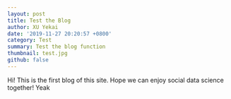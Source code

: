 ```yaml
---
layout: post
title: Test the Blog
author: XU Yekai
date: '2019-11-27 20:20:57 +0800'
category: Test
summary: Test the blog function
thumbnail: test.jpg
github: false
---
```


Hi! This is the first blog of this site. Hope we can enjoy social data science together! Yeak
